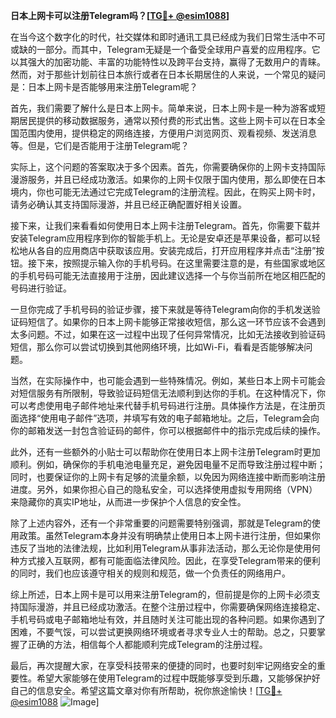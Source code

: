 **日本上网卡可以注册Telegram吗？[[TG💪+ @esim1088](https://t.me/s/esim1088)]**

在当今这个数字化的时代，社交媒体和即时通讯工具已经成为我们日常生活中不可或缺的一部分。而其中，Telegram无疑是一个备受全球用户喜爱的应用程序。它以其强大的加密功能、丰富的功能特性以及跨平台支持，赢得了无数用户的青睐。然而，对于那些计划前往日本旅行或者在日本长期居住的人来说，一个常见的疑问是：日本上网卡是否能够用来注册Telegram呢？

首先，我们需要了解什么是日本上网卡。简单来说，日本上网卡是一种为游客或短期居民提供的移动数据服务，通常以预付费的形式出售。这些上网卡可以在日本全国范围内使用，提供稳定的网络连接，方便用户浏览网页、观看视频、发送消息等。但是，它们是否能用于注册Telegram呢？

实际上，这个问题的答案取决于多个因素。首先，你需要确保你的上网卡支持国际漫游服务，并且已经成功激活。如果你的上网卡仅限于国内使用，那么即使在日本境内，你也可能无法通过它完成Telegram的注册流程。因此，在购买上网卡时，请务必确认其支持国际漫游，并且已经正确配置好相关设置。

接下来，让我们来看看如何使用日本上网卡注册Telegram。首先，你需要下载并安装Telegram应用程序到你的智能手机上。无论是安卓还是苹果设备，都可以轻松地从各自的应用商店中获取该应用。安装完成后，打开应用程序并点击“注册”按钮。接下来，按照提示输入你的手机号码。在这里需要注意的是，有些国家或地区的手机号码可能无法直接用于注册，因此建议选择一个与你当前所在地区相匹配的号码进行验证。

一旦你完成了手机号码的验证步骤，接下来就是等待Telegram向你的手机发送验证码短信了。如果你的日本上网卡能够正常接收短信，那么这一环节应该不会遇到太多问题。不过，如果在这一过程中出现了任何异常情况，比如无法接收到验证码短信，那么你可以尝试切换到其他网络环境，比如Wi-Fi，看看是否能够解决问题。

当然，在实际操作中，也可能会遇到一些特殊情况。例如，某些日本上网卡可能会对短信服务有所限制，导致验证码短信无法顺利到达你的手机。在这种情况下，你可以考虑使用电子邮件地址来代替手机号码进行注册。具体操作方法是，在注册页面选择“使用电子邮件”选项，并填写有效的电子邮箱地址。之后，Telegram会向你的邮箱发送一封包含验证码的邮件，你可以根据邮件中的指示完成后续的操作。

此外，还有一些额外的小贴士可以帮助你在使用日本上网卡注册Telegram时更加顺利。例如，确保你的手机电池电量充足，避免因电量不足而导致注册过程中断；同时，也要保证你的上网卡有足够的流量余额，以免因为网络连接中断而影响注册进度。另外，如果你担心自己的隐私安全，可以选择使用虚拟专用网络（VPN）来隐藏你的真实IP地址，从而进一步保护个人信息的安全性。

除了上述内容外，还有一个非常重要的问题需要特别强调，那就是Telegram的使用政策。虽然Telegram本身并没有明确禁止使用日本上网卡进行注册，但如果你违反了当地的法律法规，比如利用Telegram从事非法活动，那么无论你是使用何种方式接入互联网，都有可能面临法律风险。因此，在享受Telegram带来的便利的同时，我们也应该遵守相关的规则和规范，做一个负责任的网络用户。

综上所述，日本上网卡是可以用来注册Telegram的，但前提是你的上网卡必须支持国际漫游，并且已经成功激活。在整个注册过程中，你需要确保网络连接稳定、手机号码或电子邮箱地址有效，并且随时关注可能出现的各种问题。如果你遇到了困难，不要气馁，可以尝试更换网络环境或者寻求专业人士的帮助。总之，只要掌握了正确的方法，相信每个人都能顺利完成Telegram的注册过程。

最后，再次提醒大家，在享受科技带来的便捷的同时，也要时刻牢记网络安全的重要性。希望大家能够在使用Telegram的过程中既能够享受到乐趣，又能够保护好自己的信息安全。希望这篇文章对你有所帮助，祝你旅途愉快！[[TG💪+ @esim1088](https://t.me/s/esim1088) ![Image](https://i.postimg.cc/4NQfJmqS/Snipaste-2025-05-13-00-14-12.png)]